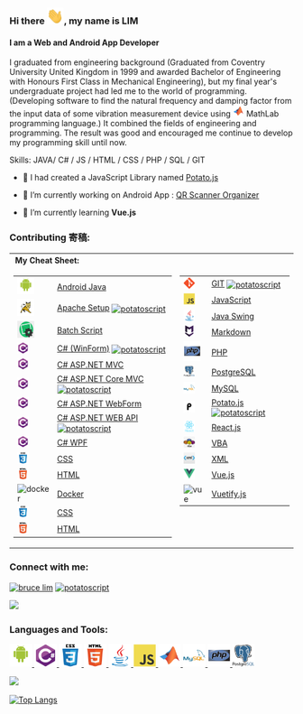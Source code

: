 ### Hi there <img src="https://github.com/potatoscript/homepage/blob/master/docs/image/wave.gif" width="30px">, my name is LIM
#### I am a Web and Android App Developer

I graduated from engineering background (Graduated from Coventry University United Kingdom in 1999 and awarded Bachelor of Engineering with Honours First Class in Mechanical Engineering),
but my final year's undergraduate project had led me to the world of programming.
(Developing software to find the natural frequency and damping factor from the input data
of some vibration measurement device using <img src="https://github.com/devicons/devicon/blob/master/icons/matlab/matlab-original.svg" alt="matlab" width="20" height="20"/> MathLab programming language.)
It combined the fields of engineering and programming.
The result was good and encouraged me continue to develop my programming skill until now.

Skills: JAVA/ C# / JS / HTML / CSS / PHP / SQL / GIT

- 📗 I had created a JavaScript Library named [Potato.js](https://github.com/potatoscript/potato.js/wiki)

- 🔭 I’m currently working on Android App : [QR Scanner Organizer](https://play.google.com/store/apps/details?id=com.potato.barcodescanner)

- 🌱 I’m currently learning **Vue.js**


<h3 align="left">Contributing 寄稿:</h3>
<table style="border:0px">
  <tr>
     <th colspan=6 style="text-align:left;padding-left:10px">My Cheat Sheet:</th>
  </tr>
  <tr>
    <td style="vertical-align:top">
      <table>
         <tr>
           <td><img src="https://raw.githubusercontent.com/devicons/devicon/master/icons/android/android-original-wordmark.svg" alt="android" width="30" height="30"/></td>
           <td><a href="https://github.com/potatoscript/android/wiki" target="_blank">Android Java</a></td>
         </tr>  
         <tr>
           <td><img src="https://github.com/potatoscript/homepage/blob/master/docs/image/Apache.png" alt="apache" width="30" height="30"/></td>
           <td><a href="https://github.com/potatoscript/Apache" target="_blank">Apache Setup</a>
              <a href="https://youtu.be/Eyj2oz_Uqms" target="_blank"><img align="center" src="https://cdn.jsdelivr.net/npm/simple-icons@3.0.1/icons/youtube.svg" alt="potatoscript" height="20" width="30" /></a></td>
         </tr>
        <tr>
           <td><img src="https://github.com/potatoscript/homepage/blob/master/docs/image/batchscript.jpg" alt="apache" width="30" height="30"/></td>
           <td><a href="https://github.com/potatoscript/batchscript/wiki" target="_blank">Batch Script</a></td>
        </tr> 
        <tr>
           <td> <img src="https://raw.githubusercontent.com/devicons/devicon/master/icons/csharp/csharp-original.svg" alt="csharp" width="20" height="20"/></td>
           <td><a href="https://github.com/potatoscript/csharp/wiki" target="_blank">C# (WinForm)</a>
              <a href="https://youtu.be/a60aGfwdWj8" target="_blank"><img align="center" src="https://cdn.jsdelivr.net/npm/simple-icons@3.0.1/icons/youtube.svg" alt="potatoscript" height="20" width="30" /></a></td>
         </tr>
        <tr>
           <td> <img src="https://raw.githubusercontent.com/devicons/devicon/master/icons/csharp/csharp-original.svg" alt="csharp" width="20" height="20"/></td>
           <td><a href="https://github.com/potatoscript/asp.net.mvc/wiki" target="_blank">C# ASP.NET MVC</a></td>
         </tr>    
        <tr>
           <td> <img src="https://raw.githubusercontent.com/devicons/devicon/master/icons/csharp/csharp-original.svg" alt="csharp" width="20" height="20"/></td>
           <td><a href="https://github.com/potatoscript/asp.net.core.mvc/wiki" target="_blank">C# ASP.NET Core MVC</a>
          <a href="https://youtu.be/l6kjuRGdE9g" target="_blank"><img align="center" src="https://cdn.jsdelivr.net/npm/simple-icons@3.0.1/icons/youtube.svg" alt="potatoscript" height="20" width="30" /></a></td>
         </tr>  
        <tr>
           <td> <img src="https://raw.githubusercontent.com/devicons/devicon/master/icons/csharp/csharp-original.svg" alt="csharp" width="20" height="20"/></td>
           <td><a href="https://github.com/potatoscript/asp.net.webform/wiki" target="_blank">C# ASP.NET WebForm</a></td>
         </tr> 
        <tr>
           <td> <img src="https://raw.githubusercontent.com/devicons/devicon/master/icons/csharp/csharp-original.svg" alt="csharp" width="20" height="20"/></td>
           <td><a href="https://github.com/potatoscript/asp.net.api/wiki" target="_blank">C# ASP.NET WEB API</a>
             <a href="https://youtu.be/YA-O7DKRvUg" target="_blank"><img align="center" src="https://cdn.jsdelivr.net/npm/simple-icons@3.0.1/icons/youtube.svg" alt="potatoscript" height="20" width="30" /></a></td>
         </tr> 
        <tr>
           <td> <img src="https://raw.githubusercontent.com/devicons/devicon/master/icons/csharp/csharp-original.svg" alt="csharp" width="20" height="20"/></td>
           <td><a href="https://github.com/potatoscript/csharp.wpf/wiki" target="_blank">C# WPF</a></td>
         </tr>
        <tr>
           <td><img src="https://raw.githubusercontent.com/devicons/devicon/master/icons/css3/css3-original-wordmark.svg" alt="css3" width="20" height="20"/></td>
           <td><a href="https://github.com/potatoscript/css/wiki" target="_blank">CSS</a></td>
         </tr> 
         <tr>
           <td><img src="https://raw.githubusercontent.com/devicons/devicon/master/icons/html5/html5-original-wordmark.svg" alt="html5" width="20" height="20"/>              </td>
           <td><a href="https://github.com/potatoscript/html/wiki" target="_blank">HTML</a></td>
         </tr>
         <tr>
           <td><img src="https://camo.githubusercontent.com/c8df4d3ef5efa270d3cf5ca04b70d29423ae8f91a12e61f44eed78d442f1c596/68747470733a2f2f73746f726167652e676f6f676c65617069732e636f6d2f646f776e6c6f61642f73746f726167652f76312f622f6d61636f732d69636f6e732e61707073706f742e636f6d2f6f2f69636f6e735f617070726f766564253246706e67253246313630353336343933323737385f446f636b65725f416c745f322e706e673f67656e65726174696f6e3d3136303533373936303030373430383026616c743d6d65646961" alt="docker" width="20" height="20"/>              </td>
           <td><a href="https://github.com/potatoscript/docker/wiki" target="_blank">Docker</a></td>
         </tr>
        <tr>
           <td><img src="https://raw.githubusercontent.com/devicons/devicon/master/icons/css3/css3-original-wordmark.svg" alt="css3" width="20" height="20"/></td>
           <td><a href="https://github.com/potatoscript/css/wiki" target="_blank">CSS</a></td>
         </tr> 
         <tr>
           <td><img src="https://raw.githubusercontent.com/devicons/devicon/master/icons/html5/html5-original-wordmark.svg" alt="html5" width="20" height="20"/>              </td>
           <td><a href="https://github.com/potatoscript/html/wiki" target="_blank">HTML</a></td>
         </tr>
      </table>  
    </td>
    <td style="vertical-align:top">
      <table>
        <tr>
           <td><img src="https://raw.githubusercontent.com/devicons/devicon/master/icons/git/git-original.svg" alt="git" width="20" height="20"/></td>
           <td><a href="https://github.com/potatoscript/git/wiki" target="_blank">GIT</a>
          <a href="https://youtu.be/LK8B8m4IBSg" target="_blank"><img align="center" src="https://cdn.jsdelivr.net/npm/simple-icons@3.0.1/icons/youtube.svg" alt="potatoscript" height="20" width="30" /></a></td>
         </tr>
        <tr>
           <td><img src="https://raw.githubusercontent.com/devicons/devicon/master/icons/javascript/javascript-original.svg" alt="JavaScript" width="20" height="20"/></td>
           <td><a href="https://github.com/potatoscript/JavaScript/wiki" target="_blank">JavaScript</a></td>
         </tr>
        <tr>
           <td><img src="https://raw.githubusercontent.com/devicons/devicon/master/icons/java/java-original.svg" alt="java" width="20" height="20"/></td>
           <td><a href="https://github.com/potatoscript/JavaSwing/wiki" target="_blank">Java Swing</a></td>
         </tr>
        <tr>
           <td><img src="https://github.com/potatoscript/homepage/raw/master/docs/image/markdown2.png" alt="postgresql" width="20" height="20"/></td>
           <td><a href="https://github.com/potatoscript/markdown" target="_blank">Markdown</a></td>
        </tr> 
        <tr>
           <td><img src="https://raw.githubusercontent.com/devicons/devicon/master/icons/php/php-original.svg" alt="php" width="30" height="35"/></td>
           <td><a href="https://github.com/potatoscript/php/wiki" target="_blank">PHP</a></td>
        </tr> 
        <tr>
           <td><img src="https://raw.githubusercontent.com/devicons/devicon/master/icons/postgresql/postgresql-original-wordmark.svg" alt="postgresql" width="20" height="20"/></td>
           <td><a href="https://github.com/potatoscript/sql/wiki" target="_blank">PostgreSQL</a></td>
        </tr> 
        <tr>
           <td><img src="https://raw.githubusercontent.com/devicons/devicon/master/icons/mysql/mysql-original-wordmark.svg" alt="mysql" width="20" height="20"/></td>
           <td><a href="https://github.com/potatoscript/mysql/wiki" target="_blank">MySQL</a></td>
        </tr> 
        <tr>
           <td><img src="https://github.com/potatoscript/homepage/raw/master/docs/image/P.png" alt="postgresql" width="20" height="20"/></td>
           <td><a href="https://github.com/potatoscript/potato.js/wiki" target="_blank">Potato.js</a>
             <a href="https://youtu.be/XrzNLFtjt8M" target="_blank"><img align="center" src="https://cdn.jsdelivr.net/npm/simple-icons@3.0.1/icons/youtube.svg" alt="potatoscript" height="20" width="30" /></a></td>
        </tr> 
        <tr>
           <td><img src="https://raw.githubusercontent.com/devicons/devicon/master/icons/react/react-original-wordmark.svg" alt="react" width="20" height="20"/></td>
           <td><a href="https://github.com/potatoscript/react/wiki" target="_blank">React.js</a></td>
        </tr> 
        <tr>
           <td><img src="https://github.com/potatoscript/homepage/blob/master/docs/image/vba.png" alt="react" width="20" height="20"/></td>
           <td><a href="https://github.com/potatoscript/vba/wiki" target="_blank">VBA</a></td>
        </tr> 
        <tr>
           <td><img src="https://github.com/potatoscript/homepage/blob/master/docs/image/xml.png" alt="react" width="20" height="20"/></td>
           <td><a href="https://github.com/potatoscript/xml/wiki" target="_blank">XML</a></td>
        </tr> 
        <tr>
           <td><img src="https://github.com/potatoscript/homepage/blob/master/docs/image/vue.png" alt="vue" width="20" height="20"/></td>
           <td><a href="https://github.com/potatoscript/vue/wiki" target="_blank">Vue.js</a></td>
        </tr> 
        <tr>
           <td><img src="https://avatars.githubusercontent.com/u/22138497?s=200&v=4" alt="vue" width="20" height="20"/></td>
           <td><a href="https://github.com/potatoscript/vuetify/wiki" target="_blank">Vuetify.js</a></td>
        </tr> 
      </table>
    </td>
  </tr>
</table>  
 
   

<h3 align="left">Connect with me:</h3>
<p align="left">
<a href="https://fb.com/bruce.lim.507" target="_blank"><img align="center" src="https://cdn.jsdelivr.net/npm/simple-icons@3.0.1/icons/facebook.svg" alt="bruce lim" height="30" width="40" /></a>
<a href="https://www.youtube.com/channel/UCSvc1mfBihTH_qfkAs7Iy4g" target="_blank"><img align="center" src="https://cdn.jsdelivr.net/npm/simple-icons@3.0.1/icons/youtube.svg" alt="potatoscript" height="30" width="40" /></a>
</p>

![](https://visitor-badge.laobi.icu/badge?page_id=potatoscript.potatoscript)

<h3 align="left">Languages and Tools:</h3>
<p align="left"> <a href="https://developer.android.com" target="_blank"> <img src="https://raw.githubusercontent.com/devicons/devicon/master/icons/android/android-original-wordmark.svg" alt="android" width="40" height="40"/> </a> <a href="https://www.w3schools.com/cs/" target="_blank"> <img src="https://raw.githubusercontent.com/devicons/devicon/master/icons/csharp/csharp-original.svg" alt="csharp" width="40" height="40"/> </a> <a href="https://www.w3schools.com/css/" target="_blank"> <img src="https://raw.githubusercontent.com/devicons/devicon/master/icons/css3/css3-original-wordmark.svg" alt="css3" width="40" height="40"/> </a> <a href="https://www.w3.org/html/" target="_blank"> <img src="https://raw.githubusercontent.com/devicons/devicon/master/icons/html5/html5-original-wordmark.svg" alt="html5" width="40" height="40"/> </a> <a href="https://www.java.com" target="_blank"> <img src="https://raw.githubusercontent.com/devicons/devicon/master/icons/java/java-original.svg" alt="java" width="40" height="40"/> </a> <a href="https://developer.mozilla.org/en-US/docs/Web/JavaScript" target="_blank"> <img src="https://raw.githubusercontent.com/devicons/devicon/master/icons/javascript/javascript-original.svg" alt="javascript" width="40" height="40"/> </a> <a href="https://www.mathworks.com/" target="_blank"> <img src="https://github.com/devicons/devicon/blob/master/icons/matlab/matlab-original.svg" alt="matlab" width="40" height="40"/> </a> <a href="https://www.mysql.com/" target="_blank"> <img src="https://raw.githubusercontent.com/devicons/devicon/master/icons/mysql/mysql-original-wordmark.svg" alt="mysql" width="40" height="40"/> </a> <a href="https://www.php.net" target="_blank"> <img src="https://raw.githubusercontent.com/devicons/devicon/master/icons/php/php-original.svg" alt="php" width="40" height="40"/> </a> <a href="https://www.postgresql.org" target="_blank"> <img src="https://raw.githubusercontent.com/devicons/devicon/master/icons/postgresql/postgresql-original-wordmark.svg" alt="postgresql" width="40" height="40"/> 
  <!--</a> <a href="https://reactjs.org/" target="_blank"> <img src="https://raw.githubusercontent.com/devicons/devicon/master/icons/react/react-original-wordmark.svg" alt="react" width="40" height="40"/> </a>--> </p>


[![](https://github-readme-stats.vercel.app/api?username=potatoscript)](https://github.com/potatoscript)

[![Top Langs](https://github-readme-stats.vercel.app/api/top-langs/?username=potatoscript&langs_count=10)](https://github.com/potatoscript/github-readme-stats)

